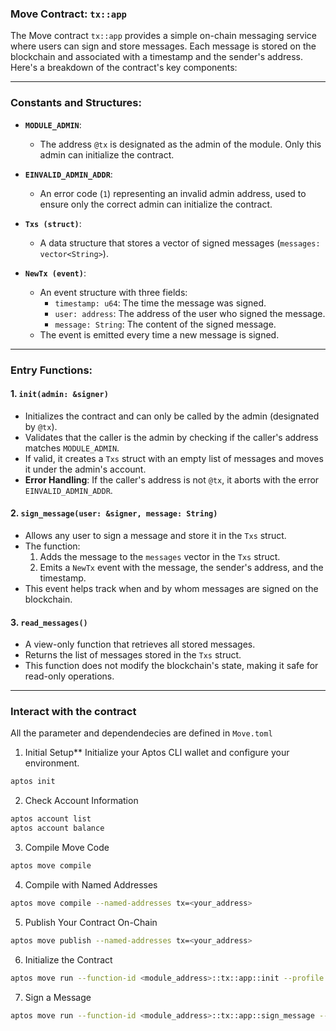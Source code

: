 ### Move Contract: `tx::app`

The Move contract `tx::app` provides a simple on-chain messaging service where users can sign and store messages. Each message is stored on the blockchain and associated with a timestamp and the sender's address. Here's a breakdown of the contract's key components:

---

### Constants and Structures:

- **`MODULE_ADMIN`**:
  - The address `@tx` is designated as the admin of the module. Only this admin can initialize the contract.

- **`EINVALID_ADMIN_ADDR`**:
  - An error code (`1`) representing an invalid admin address, used to ensure only the correct admin can initialize the contract.

- **`Txs (struct)`**:
  - A data structure that stores a vector of signed messages (`messages: vector<String>`).

- **`NewTx (event)`**:
  - An event structure with three fields:
    - `timestamp: u64`: The time the message was signed.
    - `user: address`: The address of the user who signed the message.
    - `message: String`: The content of the signed message.
  - The event is emitted every time a new message is signed.

---

### Entry Functions:

#### 1. **`init(admin: &signer)`**
   - Initializes the contract and can only be called by the admin (designated by `@tx`).
   - Validates that the caller is the admin by checking if the caller's address matches `MODULE_ADMIN`.
   - If valid, it creates a `Txs` struct with an empty list of messages and moves it under the admin's account.
   - **Error Handling**: If the caller's address is not `@tx`, it aborts with the error `EINVALID_ADMIN_ADDR`.

#### 2. **`sign_message(user: &signer, message: String)`**
   - Allows any user to sign a message and store it in the `Txs` struct.
   - The function:
     1. Adds the message to the `messages` vector in the `Txs` struct.
     2. Emits a `NewTx` event with the message, the sender's address, and the timestamp.
   - This event helps track when and by whom messages are signed on the blockchain.

#### 3. **`read_messages()`**
   - A view-only function that retrieves all stored messages.
   - Returns the list of messages stored in the `Txs` struct.
   - This function does not modify the blockchain's state, making it safe for read-only operations.

---

### Interact with the contract

All the parameter and dependendecies are defined in `Move.toml`

1. Initial Setup**
Initialize your Aptos CLI wallet and configure your environment.

```bash
aptos init
```
2. Check Account Information
```bash
aptos account list
aptos account balance
```

3. Compile Move Code
```bash
aptos move compile
```

4. Compile with Named Addresses
```bash
aptos move compile --named-addresses tx=<your_address>
```

5. Publish Your Contract On-Chain
```bash
aptos move publish --named-addresses tx=<your_address>
```

6. Initialize the Contract
```bash
aptos move run --function-id <module_address>::tx::app::init --profile default
```

7. Sign a Message
```bash
aptos move run --function-id <module_address>::tx::app::sign_message --profile default --args  <message>
```